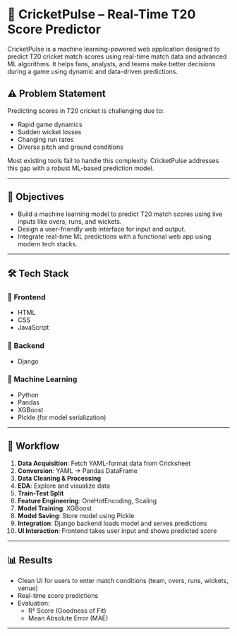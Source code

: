 # 🏏 CricketPulse – Real-Time T20 Score Predictor

CricketPulse is a machine learning-powered web application designed to predict T20 cricket match scores using real-time match data and advanced ML algorithms. It helps fans, analysts, and teams make better decisions during a game using dynamic and data-driven predictions.



## ⚠️ Problem Statement

Predicting scores in T20 cricket is challenging due to:

- Rapid game dynamics
- Sudden wicket losses
- Changing run rates
- Diverse pitch and ground conditions

Most existing tools fail to handle this complexity. CricketPulse addresses this gap with a robust ML-based prediction model.

---

## 🎯 Objectives

- Build a machine learning model to predict T20 match scores using live inputs like overs, runs, and wickets.
- Design a user-friendly web interface for input and output.
- Integrate real-time ML predictions with a functional web app using modern tech stacks.

---



## 🛠️ Tech Stack

### 🔹 Frontend
- HTML
- CSS
- JavaScript

### 🔹 Backend
- Django

### 🔹 Machine Learning
- Python
- Pandas
- XGBoost
- Pickle (for model serialization)

---

## 🔄 Workflow

1. **Data Acquisition**: Fetch YAML-format data from Cricksheet
2. **Conversion**: YAML → Pandas DataFrame
3. **Data Cleaning & Processing**
4. **EDA**: Explore and visualize data
5. **Train-Test Split**
6. **Feature Engineering**: OneHotEncoding, Scaling
7. **Model Training**: XGBoost
8. **Model Saving**: Store model using Pickle
9. **Integration**: Django backend loads model and serves predictions
10. **UI Interaction**: Frontend takes user input and shows predicted score

---

## 📊 Results

- Clean UI for users to enter match conditions (team, overs, runs, wickets, venue)
- Real-time score predictions
- Evaluation:
  - R² Score (Goodness of Fit)
  - Mean Absolute Error (MAE)

---



